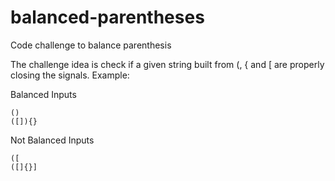 # balanced-parentheses
Code challenge to balance parenthesis

The challenge idea is check if a given string built from (, { and [ are
properly closing the signals. Example:

Balanced Inputs
````
()
([]){}
````
Not Balanced Inputs
````
([
([]{}]
````